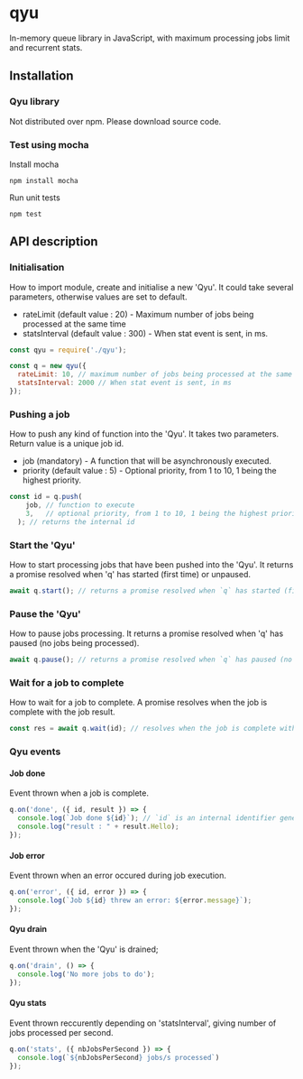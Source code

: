 # qyu

In-memory queue library in JavaScript, with maximum processing jobs limit and recurrent stats.

## Installation

### Qyu library

Not distributed over npm. Please download source code.

### Test using mocha

Install mocha

```
npm install mocha
```

Run unit tests
```
npm test
```

## API description

### Initialisation

How to import module, create and initialise a new 'Qyu'.
It could take several parameters, otherwise values are set to default.

* rateLimit (default value : 20) - Maximum number of jobs being processed at the same time
* statsInterval (default value : 300) - When stat event is sent, in ms.

```js
const qyu = require('./qyu');

const q = new qyu({
  rateLimit: 10, // maximum number of jobs being processed at the same time
  statsInterval: 2000 // When stat event is sent, in ms
});
```

### Pushing a job

How to push any kind of function into the 'Qyu'. 
It takes two parameters. Return value is a unique job id.

* job (mandatory) - A function that will be asynchronously executed.
* priority (default value : 5) - Optional priority, from 1 to 10, 1 being the highest priority.

```js
const id = q.push(
    job, // function to execute
    3,   // optional priority, from 1 to 10, 1 being the highest priority - default: 5
  ); // returns the internal id
```

### Start the 'Qyu'

How to start processing jobs that have been pushed into the 'Qyu'.
It returns a promise resolved when 'q' has started (first time) or unpaused.

```js
await q.start(); // returns a promise resolved when `q` has started (first time) or unpaused
```

### Pause the 'Qyu'

How to pause jobs processing.
It returns a promise resolved when 'q' has paused (no jobs being processed).

```js
await q.pause(); // returns a promise resolved when `q` has paused (no jobs being processed)
```

### Wait for a job to complete

How to wait for a job to complete.
A promise resolves when the job is complete with the job result.

```js
const res = await q.wait(id); // resolves when the job is complete with the job result
```

### Qyu events

#### Job done

Event thrown when a job is complete.

```js
q.on('done', ({ id, result }) => {
  console.log(`Job done ${id}`); // `id` is an internal identifier generated by `qyu`
  console.log("result : " + result.Hello);
});
```

#### Job error

Event thrown when an error occured during job execution.

```js
q.on('error', ({ id, error }) => {
  console.log(`Job ${id} threw an error: ${error.message}`);
});
```

#### Qyu drain

Event thrown when the 'Qyu' is drained;

```js
q.on('drain', () => {
  console.log('No more jobs to do');
});
```

#### Qyu stats

Event thrown reccurently depending on 'statsInterval', giving number of jobs processed per second.

```js
q.on('stats', ({ nbJobsPerSecond }) => {
  console.log(`${nbJobsPerSecond} jobs/s processed`)
});
```

